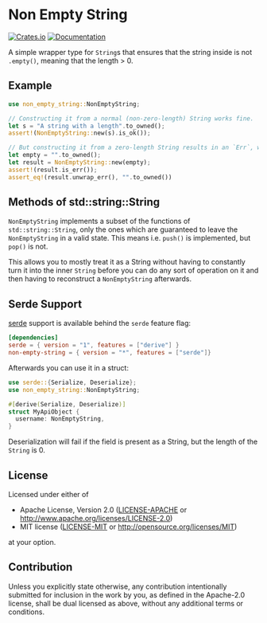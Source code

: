 # Non Empty String

[![Crates.io](https://img.shields.io/crates/v/non-empty-string.svg)](https://crates.io/crates/non-empty-string)
[![Documentation](https://docs.rs/non-empty-string/badge.svg)](https://docs.rs/non-empty-string/)

A simple wrapper type for `String`s that ensures that the string inside is not `.empty()`, meaning that the length > 0.

## Example

```rust
use non_empty_string::NonEmptyString;

// Constructing it from a normal (non-zero-length) String works fine.
let s = "A string with a length".to_owned();
assert!(NonEmptyString::new(s).is_ok());

// But constructing it from a zero-length String results in an `Err`, where we get the `String` back that we passed in.
let empty = "".to_owned();
let result = NonEmptyString::new(empty);
assert!(result.is_err());
assert_eq!(result.unwrap_err(), "".to_owned())

```

## Methods of std::string::String
`NonEmptyString` implements a subset of the functions of `std::string::String`, only the ones which are guaranteed to leave the `NonEmptyString` in a valid state.
This means i.e. `push()` is implemented, but `pop()` is not.

This allows you to mostly treat it as a String without having to constantly turn it into the inner `String` before you can do any sort of operation on it and then having to reconstruct a `NonEmptyString` afterwards.


## Serde Support

[serde] support is available behind the `serde` feature flag:
```toml
[dependencies]
serde = { version = "1", features = ["derive"] }
non-empty-string = { version = "*", features = ["serde"]}
```

Afterwards you can use it in a struct:
```rust
use serde::{Serialize, Deserialize};
use non_empty_string::NonEmptyString;

#[derive(Serialize, Deserialize)]
struct MyApiObject {
  username: NonEmptyString,
}
```

Deserialization will fail if the field is present as a String, but the length of the `String` is 0.

## License

Licensed under either of

 * Apache License, Version 2.0
   ([LICENSE-APACHE](LICENSE-APACHE) or http://www.apache.org/licenses/LICENSE-2.0)
 * MIT license
   ([LICENSE-MIT](LICENSE-MIT) or http://opensource.org/licenses/MIT)

at your option.

## Contribution

Unless you explicitly state otherwise, any contribution intentionally submitted
for inclusion in the work by you, as defined in the Apache-2.0 license, shall be
dual licensed as above, without any additional terms or conditions.

[serde]: https://docs.rs/serde